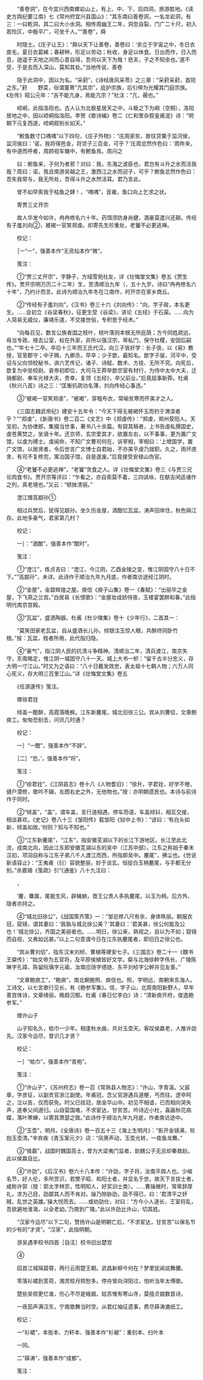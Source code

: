 <!-- { "loadSidebar": true } -->
　　“善卷洞”，在今宜兴西南螺岩山上，有上、中、下、后四洞，旅游胜地。《读史方舆纪要江南》七《常州府宜兴县国山》：“其东南曰善卷洞，一名龙岩洞，有三：一曰乾洞，其二曰大小水洞。相传周幽王二年，洞忽自裂，门广二十尺，初入若险仄，中极平广，可坐千人。”“善卷”，舜

　　时隐士。《庄子让王》：“舜以天下让善卷，善卷曰：‘余立于宇宙之中，冬日衣皮毛，夏日衣葛絺；春耕种，形足以劳动；秋收，身足以休食。日出而作，日入而息，逍遥于天地之间而心意自得，吾何以天下为哉！悲夫，子之不知余也。’遂不受，于是去而入深山，莫知其处。”当地传说，善卷

　　隐于此洞中，因以为名。“采葑”，《诗经唐风采苓》之三章：“采葑采葑，首阳之东。”葑　　野菜，俗谓蔓菁“亢其宗”，庇护宗族，后引伸为光耀其门庭宗族。《左传》昭公元年：“吉不能亢身，焉能亢宗？”杜注：“亢，蔽也。”

　　崆峒，此指洛阳也。古人认为北极星居天之中，斗极之下为峒（空桐），洛阳居地之中，因以崆峒指洛阳。李贺《歌诗编》卷二《仁和里杂叙皇甫湜》诗：“明朝下元复西道，崆峒叙别长如天。”

　　“鲋鱼数寸口喁喁”以下四句，《庄子外物》：“庄周家贫，故往贷粟于监河侯，监河侯曰：‘诺，我将得邑金，将贷子三百金，可乎？’庄周忿然作色曰：‘周昨来，有中道而呼者，周顾视车辙中，有鲋鱼焉。周问之

　　曰：鲋鱼来，子何为者邪？对曰：我，东海之波臣也，君岂有斗升之水而活我哉？周曰：诺，我且南游吴越之王，激西江之水而迎子，可乎？鲋鱼忿然作色曰：吾失我常与，我无所处，吾得斗升之水然活耳。君乃言此，

　　曾不如早索我于枯鱼之肆！，“喁喁”，音雍，鱼口向上乞求之状。

　　寄贾三丈开宗

　　故人华发今如许，冉冉修名六十年。药饵须防身尚健，酒豪莫遣兴还颠。传经有子羞刘向②，被褐一官笑郑虔。却寄先生珍重处，老饕不必更逃禅。

　　校记：

　　［一“一”，强善本作“无资灿本作“微”。

　　笺注：

　　①“贾三丈开宗”，字静子，方域雪苑社友，详《壮悔堂文集》卷五《贾生传》。贾开宗明万历二十二年）生，至清顺治九年（，五十九岁。诗曰“冉冉修名六十年”，乃约计而言。此诗为顺治九年冬在江南作，时开宗在家乡商丘。

　　②“传经有子羞刘向”，《汉书》卷三十六《刘向传》：“向，字子政，本名更生。……会初立《谷梁春秋》，征更生受《谷梁》，讲论《五经》于石渠。……向为人简易无威仪，廉靖乐道，不交接世俗，专积思于经术。”

　　“向每召见，数言公族者国之枝叶，枝叶落则本根无所庇荫；方今同姓疏远，毋当专政，禄去公室，权在外家，非所以强汉宗，卑私门，保守社稷，安固后嗣也。”“年七十二卒。卒后十三年而王氏代汉。向三子皆好学：长子伋，以《易》教授，官至郡守；中子赐，九卿丞，早卒；少子歆，最知名。歆字子骏，河平中，受诏与父向领校秘书，讲六艺传记，诸子、诗赋、数术、方技、无所不究。向死后，歆复为中垒校尉。哀帝初即位，大司马王莽举歆宗室有材行，为侍中太中大夫，迁骑都尉、奉车光禄大夫，贵幸。复领《五经》，卒父前业。”后竟屈事新莽。杜甫《秋兴八首》诗之三：“匡衡抗疏功名薄，刘向传经心事违。”

　　③“被褐一官笑郑虔”，“被褐”，穿粗布衣，常喻贫寒而怀美才之人。

　　《三国志魏武帝纪》建安十五年令：“今天下得无被褐怀玉而钓于渭滨者乎？”“郑虔”，《新唐书》卷二百二《文艺》中《郑虔传》：“郑虔，郑州荥阳人。天宝初，为协律郎，集掇当世事，著书八十余篇。有窥其稿者，上书告虔私撰国史，虔苍黄焚之，坐谪十年。还京师，玄宗爱其才，欲置左右，以不事事，更为置广文馆，以虔为搏士。虔闻命，不知广文曹司何在，诉宰相，宰相曰：‘上增国学，置广文馆，以居贤者，令后世言广文博士自君始，不亦美乎虔乃就职。久之，雨坏庑舍，有司不复修完，寓治国子馆，自是遂废。”后竟接受安禄山伪官。

　　④“老饕不必更逃禅”，“老饕”贪食之人。详《壮悔堂文集》卷三《与贾三兄论肉食书》。贾开宗等评曰：“乍看之，亦自索莫不着，三四讽咏，在献吉闲适诸作之列，真老境也。”又云：“顿挫清丽。”

　　澄江赠高颛孙①

　　相过兵燹后，犹得见颛孙。坐久伤金屋，酒酣忆瓦盆。涛声回岸住，秋色隔江存。此地多豪气，君家第几村？

　　校记：

　　一］：“酒酣”，强善本作“酣时”。

　　笺注：

　　①“澄江”，练贞吉曰：“澄江，今江阴，乙酉金陵之变，惟江阴固守八十日不下。”“高颛孙”，未详。此诗作于顺治九年九月底，作者南访途经江阴时。

　　②“金屋”，金碧辉煌之屋。庾信《庾子山集》卷一《春赋》：“出丽华之金屋，下飞燕之兰宫。”白居易《长恨歌》：“金屋妆成娇侍夜，玉楼宴罢醉和春。”此指明代南京宫殿。

　　③“瓦盆”，盛酒陶器。杜甫《杜少陵集》卷十《少年行》，二首其一：

　　“莫笑田家老瓦盆，自从盛酒长儿孙。倾银注玉惊人眼，共醉终同卧竹根。”按：瓦盆，贱者所用，此代指归隐。

　　④“豪气”，指江阴人民的抗清斗争精神。清顺治二年，清兵渡江，南京失守，东南略定，惟江阴一城固守八十一天。城上大书一帜：“留千古半分忠义，存大明一寸江山。”时又为之语曰：“八十日戴发效忠，表太祖十七朝人物；六万人同心死义，存大明三百里江山。”详《壮悔堂文集》卷五

　　《任源邃传》笺注。

　　赠徐君铨

　　倾盖一酣醉，高霞落晚枫。江东新麈尾，城北旧徐三公。宾从刘曹侣，文章鲍庾工。匆匆恐别去，问讯几时通？

　　校记：

　　一］“一酣”，强善本作“不辞”。

　　［二］“恐，’，强善本作“将”。

　　笺注：

　　①“徐君铨”，《江阴县志》卷十八《人物耆旧》：“徐升，字君铨，好学不倦，键户潜修，歌吟不辍，左图右史之外，无他物也。”按：亦明朝遗民也。本诗与前诗作于同时。

　　②“倾盖”，“盖”，谓车盖，言行道相遇，停车而语，车盖倾钭，相互交接，相谈甚欢。《史记》卷八十三《邹阳传》载邹阳《狱中上书》：“谚曰：‘有白头如新，倾盖如故。’何则？知与不知也。”

　　③“江东新麈尾”，“江东”，指安徽芜湖以下的长江下游地区。长江至此北流，成南北向，因此江东即安徽芜湖以东的吴中（江苏中部）。江东之称始于秦末汉初，项羽自称与江东子弟八千人渡江而西，所指即吴中。麈尾”，拂尘也。《世说新语容止》：“王夷甫（衍）容貌整丽，妙于谈玄。恒捉白玉柄麈尾，与手都无分别。”余嘉锡《笺疏》引“《通鉴》八十九注曰：

　　，

　　‘麈，麋属，尾能生风，辟蝇蚋，晋王公贵人多执麈尾，以玉为柄。后方外、隐者亦持之。

　　④“城北旧徐公”，《战国策齐策》一：“邹忌修八尺有余，身体昳丽。朝服衣冠，窥镜，谓其妻曰：‘我孰与城北徐公美？’其妻曰：‘君美甚，徐公何能及公也！’城北徐公，齐国之美丽者也。……明日，徐公来，熟视之，自以为不如；窥镜而自视，又弗如远甚。”以上二句意谓今日在江东执麈尾者，即旧日之徐公也。

　　“宾从曹刘侣”，指东汉末刘桢、曹植等建安七子。《三国志》卷二十一《魏书王粲传》：“始文帝为五官将，及平原侯植皆好文学。粲与北海徐幹字伟长、广陵陈琳字孔璋、陈留阮瑀字元瑜、汝南应玚字德琏、东平刘桢字公幹并见友善。”

　　“文章鲍庾工”，“鲍庾”，南北朝鲍照、庾信也。照，字明远，南朝宋东海人。工诗文，以七言歌行见长，有《鲍参军集》。信，字子山，北周南阳新野人，早年善宫体诗，文章绮丽，晚趋沉郁。杜甫《春日忆李白》诗：“清新庾开府，俊逸鲍参军。”

　　赠许山子

　　山子知名久，帢巾一少年。相逢秋水曲，共对玉壶天。客叹侯嬴老，人推许劭先。汉家今运尽，曾识几才贤？

　　校记：

　　一］“帢巾”，强善本作“青袍”。

　　笺注：

　　①“许山子”，《苏州府志》卷一百《常熟县人物志》：“许山，字青溪。父宸章，字彦征，以副贡官浙江副使。年甫冠，念父官游遇兵道梗，丐而往。逻卒呵之，泣以告，仅而获免。时父已挂冠，居金华山中。初见不相谙，已而相向哭失声，遂奉父间道归。山自婴国难，不求宦达，甘贫苦。吟诗近小杜，喜画秋花病蝶，落叶寒蝉，以寄其萧瑟之致。”此诗作于顺治九年九月底，作者南访途中。

　　②“玉壶”，明月。《全唐诗》卷一百五十三《海上生明月》：“影开金镜满，轮抱玉壶清。”辛弃疾《青玉案元夕》词：“凤箫声动，玉壶光转，一夜鱼龙舞。”

　　③“侯嬴”，战国时魏国高士，曾为大梁夷门监者，助魏公子无忌却秦救赵。此以侯嬴自比。

　　④“许劭”，《后汉书》卷六十八本传：“许劭，字子将，汝南平舆人也。少峻名节，好人伦，多所赏识，若樊子昭、和阳士者，并显名于世。故天下言拔士者，咸称许郭（按：郭太字林宗，性明知人，好奖训士类）。……曹操微时，常卑辞厚礼，求为己目，劭鄙其人而不肯对。操乃隙胁劭，劭不得已，曰：‘君清平之奸贼，乱世之英雄。’操大悦而去。……或劝劭仕，对曰：“方今小人道长，王室将乱，吾欲避地淮海，以全老幼。’乃南到广陵。”此以许劭比许山，切其姓。

　　“汉家今运尽”以下二句，赞扬许山是明朝亡后，“不求宦达，甘贫苦”以保名节的少有的“才贤”。“汉家”，此指明朝。

　　游吴遇李校书四首［自注］校书旧出楚宫

　　④

　　回首江城隔碧霄，两行云雨楚王朝。武昌新柳今何在？梦里犹闻说舞腰。

　　零落衫裙到芰荷，湘灵皎月照愁多。停舟曾向浔阳过，怕听当年太傅歌。

　　楚些吴侬更忆谁，伤心不尽是蛾眉。姑苏惟有寒山寺，莫擅贞娘数首诗。

　　一夜笳声满汉东，宁南歌舞当时空。从君红袖征遗事，费尽薛涛漉纸工。

　　校记：

　　一“衫裙”，本衙本、力轩本、强善本作“衫裾”：重刻本、扫叶本

　　一同。

　　二“薛涛”，强善本作“成都”。

　　笺注：

